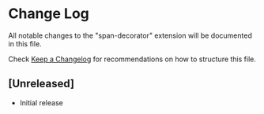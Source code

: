 # Change Log

All notable changes to the "span-decorator" extension will be documented in this file.

Check [Keep a Changelog](http://keepachangelog.com/) for recommendations on how to structure this file.

## [Unreleased]

- Initial release